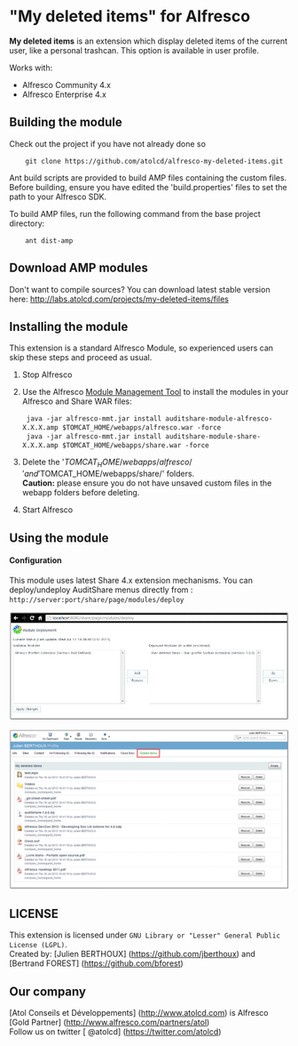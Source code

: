 "My deleted items" for Alfresco
================================

**My deleted items** is an extension which display deleted items of the current user, like a personal trashcan. This option is available in user profile.

Works with:
 - Alfresco Community 4.x
 - Alfresco Enterprise 4.x


Building the module
-------------------
Check out the project if you have not already done so

        git clone https://github.com/atolcd/alfresco-my-deleted-items.git

Ant build scripts are provided to build AMP files containing the custom files.
Before building, ensure you have edited the 'build.properties' files to set the path to your Alfresco SDK.

To build AMP files, run the following command from the base project directory:

        ant dist-amp


Download AMP modules
-------------------
Don't want to compile sources?
You can download latest stable version here: http://labs.atolcd.com/projects/my-deleted-items/files


Installing the module
---------------------
This extension is a standard Alfresco Module, so experienced users can skip these steps and proceed as usual.

1. Stop Alfresco
2. Use the Alfresco [Module Management Tool](http://wiki.alfresco.com/wiki/Module_Management_Tool) to install the modules in your Alfresco and Share WAR files:

        java -jar alfresco-mmt.jar install auditshare-module-alfresco-X.X.X.amp $TOMCAT_HOME/webapps/alfresco.war -force
        java -jar alfresco-mmt.jar install auditshare-module-share-X.X.X.amp $TOMCAT_HOME/webapps/share.war -force

3. Delete the '$TOMCAT_HOME/webapps/alfresco/' and '$TOMCAT_HOME/webapps/share/' folders.  
**Caution:** please ensure you do not have unsaved custom files in the webapp folders before deleting.
4. Start Alfresco


Using the module
---------------------

#### Configuration
This module uses latest Share 4.x extension mechanisms.
You can deploy/undeploy AuditShare menus directly from : `http://server:port/share/page/modules/deploy`

![Module deployment](/documentation/module-deployment.png "Module deployment")


![User profile toolbar](/documentation/deleted-items.png "My deleted items")



LICENSE
---------------------

This extension is licensed under `GNU Library or "Lesser" General Public License (LGPL)`.  
Created by: [Julien BERTHOUX] (https://github.com/jberthoux) and [Bertrand FOREST] (https://github.com/bforest)


Our company
---------------------

[Atol Conseils et Développements] (http://www.atolcd.com) is Alfresco [Gold Partner] (http://www.alfresco.com/partners/atol)  
Follow us on twitter [ @atolcd] (https://twitter.com/atolcd)  

